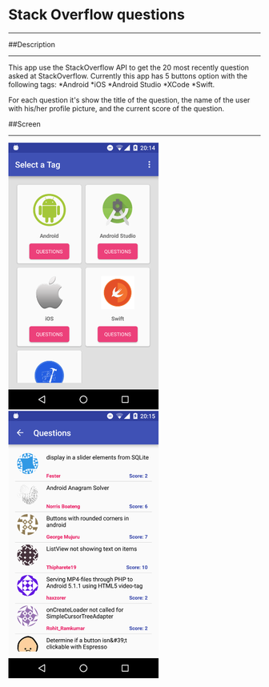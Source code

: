 # Stack Overflow questions
---
##Description
***
This app use the StackOverflow API to get the 20 most recently question asked at StackOverflow.
Currently this app has 5 buttons option with the following tags:
*Android 
*iOS
*Android Studio
*XCode
*Swift. 

For each question it's show the title of the question, the name of the user with his/her profile picture, and the current score of the question.

##Screen 
***
<img src="/screenshots/mainView.png" width="300">
<img src="/screenshots/listView.png" width="300">



